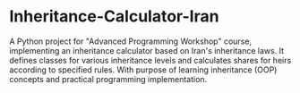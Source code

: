 # Inheritance-Calculator-Iran
A Python project for "Advanced Programming Workshop" course, implementing an inheritance calculator based on Iran's inheritance laws. It defines classes for various inheritance levels and calculates shares for heirs according to specified rules. With purpose of learning inheritance (OOP) concepts and practical programming implementation.
